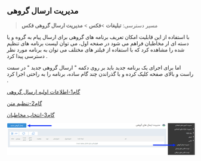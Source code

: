 ﻿## مدیریت ارسال گروهی

> مسیر دسترسی:  **تبلیغات** >**فکس** > **مدیریت ارسال گروهی فکس**

با استفاده از این قابلیت امکان تعریف برنامه های گروهی برای ارسال پیام به گروه و یا دسته ای ار مخاطبان فراهم می شود در صفحه اول، می توان لیست برنامه های تنظیم شده را مشاهده کرد که با استفاده از فیلتر های مختلف می توان به برنامه مورد نظر دسترسی پیدا کرد .

 اما برای اجرای یک برنامه جدید باید بر روی دکمه " ارسال گروهی جدید " در سمت راست و بالای صفحه کلیک کرده و با گذراندن چند گام ساده، برنامه را به راحتی اجرا کرد .
 
[گام1-اطلاعات اولیه ارسال گروهی](1-avalie-fax%2F1-avalie-fax.md)

[گام2-تنظیم متن](2-tanzimmatn-fax%2F2-tanzimmatn-fax.md)

[گام3-انتخاب مخاطبان](3-mokhatab-fax%2F3-mokhatab-fax.md)

![](advertising-sendinggroupfax-home.png)

